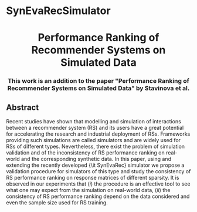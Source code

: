 # SynEvaRecSimulator

<h1 align="center"> Performance Ranking of Recommender Systems on Simulated Data
<h3 align="center">This work is an addition to the paper "Performance Ranking of Recommender Systems on Simulated Data" by Stavinova et al.</h3>

## Abstract
Recent studies have shown that modelling and simulation of interactions between a recommender system (RS) and its users have a great potential for accelerating the research and industrial deployment of RSs. Frameworks providing such simulations are called simulators and are widely used for RSs of different types. 
Nevertheless, there exist the problem of simulation validation and of the inconsistency of RS performance ranking on real-world and the corresponding synthetic data. 
In this paper, using and extending the recently developed {\it SynEvaRec} simulator we propose a validation procedure for simulators of this type and study the consistency  of RS performance ranking on response matrices of different sparsity. It is observed in our experiments that $(i)$ the procedure is an effective tool to see what one may expect from the simulation on real-world data, $(ii)$ the consistency  of RS performance ranking depend on the data considered and even the sample size used for RS training.
